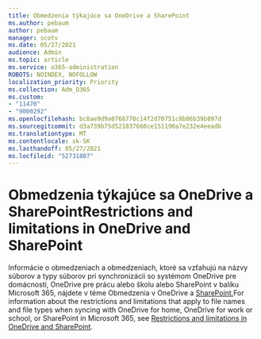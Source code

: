```yaml
---
title: Obmedzenia týkajúce sa OneDrive a SharePoint
ms.author: pebaum
author: pebaum
manager: scotv
ms.date: 05/27/2021
audience: Admin
ms.topic: article
ms.service: o365-administration
ROBOTS: NOINDEX, NOFOLLOW
localization_priority: Priority
ms.collection: Adm_O365
ms.custom:
- "11470"
- "9000292"
ms.openlocfilehash: bc8ae9d9a0768770c14f2d70751c8b06b39b897d
ms.sourcegitcommit: d3a739b75d521837660ce151190a7e232e4eeadb
ms.translationtype: MT
ms.contentlocale: sk-SK
ms.lasthandoff: 05/27/2021
ms.locfileid: "52731807"
---
```

# <a name="restrictions-and-limitations-in-onedrive-and-sharepoint"></a><span data-ttu-id="2516e-102">Obmedzenia týkajúce sa OneDrive a SharePoint</span><span class="sxs-lookup"><span data-stu-id="2516e-102">Restrictions and limitations in OneDrive and SharePoint</span></span>

<span data-ttu-id="2516e-103">Informácie o obmedzeniach a obmedzeniach, ktoré sa vzťahujú na názvy súborov a typy súborov pri synchronizácii so systémom OneDrive pre domácnosti, OneDrive pre prácu alebo školu alebo SharePoint v balíku Microsoft 365, nájdete v téme Obmedzenia v OneDrive a [SharePoint.](https://support.microsoft.com/office/restrictions-and-limitations-in-onedrive-and-sharepoint-64883a5d-228e-48f5-b3d2-eb39e07630fa)</span><span class="sxs-lookup"><span data-stu-id="2516e-103">For information about the restrictions and limitations that apply to file names and file types when syncing with OneDrive for home, OneDrive for work or school, or SharePoint in Microsoft 365, see [Restrictions and limitations in OneDrive and SharePoint](https://support.microsoft.com/office/restrictions-and-limitations-in-onedrive-and-sharepoint-64883a5d-228e-48f5-b3d2-eb39e07630fa).</span></span>
